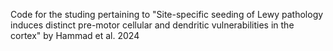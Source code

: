 Code for the studing pertaining to "Site-specific seeding of Lewy pathology induces distinct pre-motor cellular and dendritic vulnerabilities in the cortex" by Hammad et al. 2024
